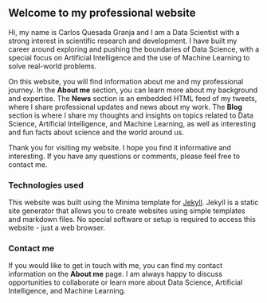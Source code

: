 ## Welcome to my professional website

Hi, my name is Carlos Quesada Granja and I am a Data Scientist with a strong interest in scientific research and development. I have built my career around exploring and pushing the boundaries of Data Science, with a special focus on Artificial Intelligence and the use of Machine Learning to solve real-world problems.

On this website, you will find information about me and my professional journey. In the **About me** section, you can learn more about my background and expertise. The **News** section is an embedded HTML feed of my tweets, where I share professional updates and news about my work. The **Blog** section is where I share my thoughts and insights on topics related to Data Science, Artificial Intelligence, and Machine Learning, as well as interesting and fun facts about science and the world around us.

Thank you for visiting my website. I hope you find it informative and interesting. If you have any questions or comments, please feel free to contact me.


### Technologies used

This website was built using the Minima template for [Jekyll](https://jekyllrb.com/). Jekyll is a static site generator that allows you to create websites using simple templates and markdown files. No special software or setup is required to access this website - just a web browser.

### Contact me

If you would like to get in touch with me, you can find my contact information on the **About me** page. I am always happy to discuss opportunities to collaborate or learn more about Data Science, Artificial Intelligence, and Machine Learning.
